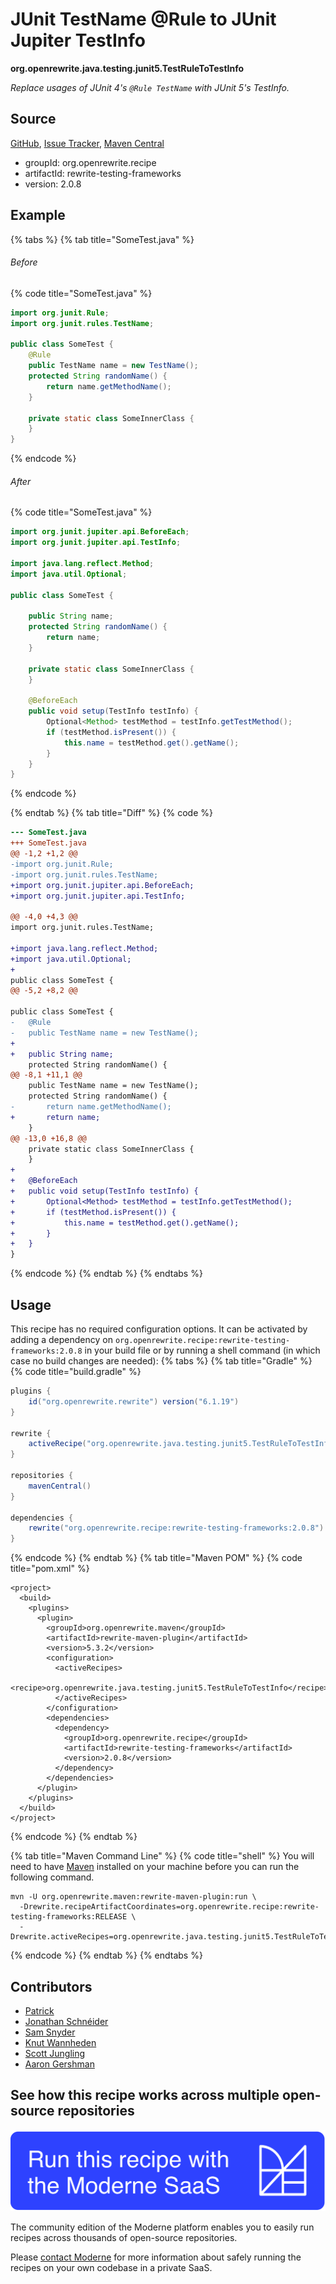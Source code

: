 # JUnit TestName @Rule to JUnit Jupiter TestInfo

**org.openrewrite.java.testing.junit5.TestRuleToTestInfo**

_Replace usages of JUnit 4's `@Rule TestName` with JUnit 5's TestInfo._

## Source

[GitHub](https://github.com/openrewrite/rewrite-testing-frameworks/blob/main/src/main/java/org/openrewrite/java/testing/junit5/TestRuleToTestInfo.java), [Issue Tracker](https://github.com/openrewrite/rewrite-testing-frameworks/issues), [Maven Central](https://central.sonatype.com/artifact/org.openrewrite.recipe/rewrite-testing-frameworks/2.0.8/jar)

* groupId: org.openrewrite.recipe
* artifactId: rewrite-testing-frameworks
* version: 2.0.8

## Example


{% tabs %}
{% tab title="SomeTest.java" %}

###### Before
{% code title="SomeTest.java" %}
```java
import org.junit.Rule;
import org.junit.rules.TestName;

public class SomeTest {
    @Rule
    public TestName name = new TestName();
    protected String randomName() {
        return name.getMethodName();
    }

    private static class SomeInnerClass {
    }
}
```
{% endcode %}

###### After
{% code title="SomeTest.java" %}
```java
import org.junit.jupiter.api.BeforeEach;
import org.junit.jupiter.api.TestInfo;

import java.lang.reflect.Method;
import java.util.Optional;

public class SomeTest {
    
    public String name;
    protected String randomName() {
        return name;
    }

    private static class SomeInnerClass {
    }

    @BeforeEach
    public void setup(TestInfo testInfo) {
        Optional<Method> testMethod = testInfo.getTestMethod();
        if (testMethod.isPresent()) {
            this.name = testMethod.get().getName();
        }
    }
}
```
{% endcode %}

{% endtab %}
{% tab title="Diff" %}
{% code %}
```diff
--- SomeTest.java
+++ SomeTest.java
@@ -1,2 +1,2 @@
-import org.junit.Rule;
-import org.junit.rules.TestName;
+import org.junit.jupiter.api.BeforeEach;
+import org.junit.jupiter.api.TestInfo;

@@ -4,0 +4,3 @@
import org.junit.rules.TestName;

+import java.lang.reflect.Method;
+import java.util.Optional;
+
public class SomeTest {
@@ -5,2 +8,2 @@

public class SomeTest {
-   @Rule
-   public TestName name = new TestName();
+   
+   public String name;
    protected String randomName() {
@@ -8,1 +11,1 @@
    public TestName name = new TestName();
    protected String randomName() {
-       return name.getMethodName();
+       return name;
    }
@@ -13,0 +16,8 @@
    private static class SomeInnerClass {
    }
+
+   @BeforeEach
+   public void setup(TestInfo testInfo) {
+       Optional<Method> testMethod = testInfo.getTestMethod();
+       if (testMethod.isPresent()) {
+           this.name = testMethod.get().getName();
+       }
+   }
}
```
{% endcode %}
{% endtab %}
{% endtabs %}


## Usage

This recipe has no required configuration options. It can be activated by adding a dependency on `org.openrewrite.recipe:rewrite-testing-frameworks:2.0.8` in your build file or by running a shell command (in which case no build changes are needed): 
{% tabs %}
{% tab title="Gradle" %}
{% code title="build.gradle" %}
```groovy
plugins {
    id("org.openrewrite.rewrite") version("6.1.19")
}

rewrite {
    activeRecipe("org.openrewrite.java.testing.junit5.TestRuleToTestInfo")
}

repositories {
    mavenCentral()
}

dependencies {
    rewrite("org.openrewrite.recipe:rewrite-testing-frameworks:2.0.8")
}
```
{% endcode %}
{% endtab %}
{% tab title="Maven POM" %}
{% code title="pom.xml" %}
```markup
<project>
  <build>
    <plugins>
      <plugin>
        <groupId>org.openrewrite.maven</groupId>
        <artifactId>rewrite-maven-plugin</artifactId>
        <version>5.3.2</version>
        <configuration>
          <activeRecipes>
            <recipe>org.openrewrite.java.testing.junit5.TestRuleToTestInfo</recipe>
          </activeRecipes>
        </configuration>
        <dependencies>
          <dependency>
            <groupId>org.openrewrite.recipe</groupId>
            <artifactId>rewrite-testing-frameworks</artifactId>
            <version>2.0.8</version>
          </dependency>
        </dependencies>
      </plugin>
    </plugins>
  </build>
</project>
```
{% endcode %}
{% endtab %}

{% tab title="Maven Command Line" %}
{% code title="shell" %}
You will need to have [Maven](https://maven.apache.org/download.cgi) installed on your machine before you can run the following command.

```shell
mvn -U org.openrewrite.maven:rewrite-maven-plugin:run \
  -Drewrite.recipeArtifactCoordinates=org.openrewrite.recipe:rewrite-testing-frameworks:RELEASE \
  -Drewrite.activeRecipes=org.openrewrite.java.testing.junit5.TestRuleToTestInfo
```
{% endcode %}
{% endtab %}
{% endtabs %}

## Contributors
* [Patrick](mailto:patway99@gmail.com)
* [Jonathan Schnéider](mailto:jkschneider@gmail.com)
* [Sam Snyder](mailto:sam@moderne.io)
* [Knut Wannheden](mailto:knut@moderne.io)
* [Scott Jungling](mailto:scott.jungling@gmail.com)
* [Aaron Gershman](mailto:aegershman@gmail.com)


## See how this recipe works across multiple open-source repositories

[![Moderne Link Image](/.gitbook/assets/ModerneRecipeButton.png)](https://app.moderne.io/recipes/org.openrewrite.java.testing.junit5.TestRuleToTestInfo)

The community edition of the Moderne platform enables you to easily run recipes across thousands of open-source repositories.

Please [contact Moderne](https://moderne.io/product) for more information about safely running the recipes on your own codebase in a private SaaS.
